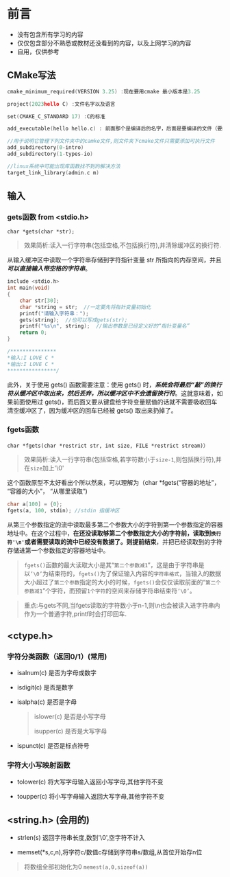 # 前言

- 没有包含所有学习的内容
- 仅仅包含部分不熟悉或教材还没看到的内容，以及上网学习的内容
- 自用，仅供参考


## CMake写法

```c
cmake_minimum_required(VERSION 3.25) :现在要用cmake 最小版本是3.25

project(2023hello C) :文件名字以及语言

set(CMAKE_C_STANDARD 17) :C的标准

add_executable(hello hello.c) : 前面那个是编译后的名字，后面是要编译的文件（要编译的文件）

//用于说明它管理下列文件夹中的camke文件,则文件夹下cmake文件只需要添加可执行文件
add_subdirectory(0-intro)  
add_subdirectory(1-types-io)

//linux系统中可能出现库函数找不到的解决方法
target_link_library(admin.c m)
```

## 输入

### gets函数   from <stdio.h>

 `char *gets(char *str);`
 
 >效果简析:读入一行字符串(包括空格,不包括换行符),并清除缓冲区的换行符.
 
从输入缓冲区中读取一个字符串存储到字符指针变量 str 所指向的内存空间，并且***可以直接输入带空格的字符串***。
  
``` c
include <stdio.h>
int main(void)
{
    char str[30];
    char *string = str;  //一定要先将指针变量初始化
    printf("请输入字符串：");
    gets(string);  //也可以写成gets(str);
    printf("%s\n", string);  //输出参数是已经定义好的“指针变量名”
    return 0;
}

/***************
*输入:I LOVE C *
*输出:I LOVE C *
****************/
```

此外，关于使用 gets() 函数需要注意：使用 gets() 时，***系统会将最后“敲”的换行符从缓冲区中取出来，然后丢弃，所以缓冲区中不会遗留换行符***。这就意味着，如果前面使用过 gets()，而后面又要从键盘给字符变量赋值的话就不需要吸收回车清空缓冲区了，因为缓冲区的回车已经被 gets() 取出来扔掉了。

### fgets函数

``char *fgets(char *restrict str, int size, FILE *restrict stream)）``

 >效果简析:读入一行字符串(包括空格,若字符数小于`size-1`,则包括换行符),并在`size`加上'\0'
 
这个函数原型不太好看出个所以然来，可以理解为（char *fgets(“容器的地址”， “容器的大小”， “从哪里读取”)

```c
char a[100] = {0};  
fgets(a, 100, stdin); //stdin 指缓冲区
```

从第三个参数指定的流中读取最多第二个参数大小的字符到第一个参数指定的容器地址中。在这个过程中，**在还没读取够第二个参数指定大小的字符前，读取到`换行符'\n'`或者需要读取的流中已经没有数据了。则提前结束**，并把已经读取到的字符存储进第一个参数指定的容器地址中。

>`fgets()`函数的最大读取大小是其“`第二个参数减1`”，这是由于字符串是以`’\0’`为结束符的，`fgets()`为了保证输入内容的`字符串格式`，当输入的数据大小超过了`第二个参数`指定的大小的时候，`fgets()`会仅仅读取前面的“`第二个参数减1`”个字符，而预留`1个字符`的空间来存储字符串结束符`’\0’`。

>重点:与gets不同,当fgets读取的字符数小于n-1,则\n也会被读入进字符串内作为一个普通字符,printf时会打印回车.

## <ctype.h>

### 字符分类函数（返回0/1）(常用)

- isalnum(c) 是否为字母或数字


- isdigit(c) 是否是数字


- isalpha(c) 是否是字母
  > islower(c) 是否是小写字母
  > 
  > isupper(c) 是否是大写字母

- ispunct(c) 是否是标点符号

### 字符大小写映射函数

- tolower(c) 将大写字母输入返回小写字母,其他字符不变

- toupper(c) 将小写字母输入返回大写字母,其他字符不变

## <string.h> (会用的)

- strlen(s) 返回字符串长度,数到'\0',空字符不计入

- memset(*s,c,n),将字符c/数值c存储到字符串s/数组,从首位开始存n位
> 将数组全部初始化为0 
> `memest(a,0,sizeof(a))`
